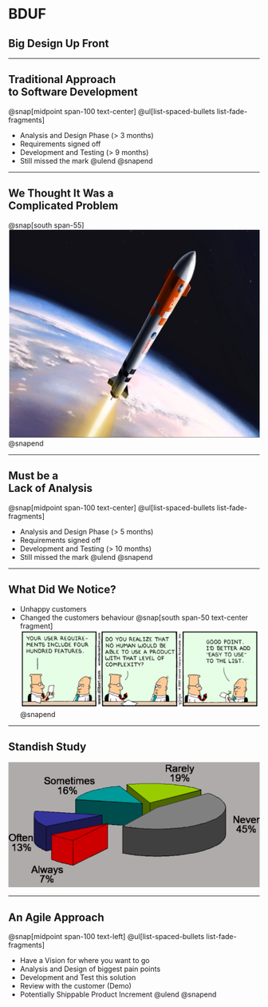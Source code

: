 
# BDUF
## **B**ig **D**esign **U**p **F**ront
---
## Traditional Approach<br>to Software Development
@snap[midpoint span-100 text-center]
@ul[list-spaced-bullets list-fade-fragments]
- Analysis and Design Phase (> 3 months)
- Requirements signed off
- Development and Testing (> 9 months)
- Still missed the mark
@ulend
@snapend

---
## We Thought It Was a<br>Complicated Problem
@snap[south span-55]
![](assets/img/rocket.png)
@snapend

---
## Must be a <br>Lack of Analysis
@snap[midpoint span-100 text-center]
@ul[list-spaced-bullets list-fade-fragments]
- Analysis and Design Phase (> 5 months)
- Requirements signed off
- Development and Testing (> 10 months)
- Still missed the mark
@ulend
@snapend

---
## What Did We Notice?
- Unhappy customers
- Changed the customers behaviour
@snap[south span-50 text-center fragment]
![Dilbert](assets/img/dilbert-easy.png)
@snapend

---
## Standish Study
![Standish](assets/img/Standish.png)

---
## An Agile Approach
@snap[midpoint span-100 text-left]
@ul[list-spaced-bullets list-fade-fragments]
- Have a Vision for where you want to go
- Analysis and Design of biggest pain points
- Development and Test this solution
- Review with the customer (Demo)
- Potentially Shippable Product Increment
@ulend
@snapend
